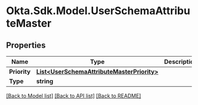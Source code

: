 # Okta.Sdk.Model.UserSchemaAttributeMaster

## Properties

Name | Type | Description | Notes
------------ | ------------- | ------------- | -------------
**Priority** | [**List&lt;UserSchemaAttributeMasterPriority&gt;**](UserSchemaAttributeMasterPriority.md) |  | [optional] 
**Type** | **string** |  | [optional] 

[[Back to Model list]](../README.md#documentation-for-models) [[Back to API list]](../README.md#documentation-for-api-endpoints) [[Back to README]](../README.md)

